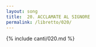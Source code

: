```yaml
---
layout: song
title:  20. ACCLAMATE AL SIGNORE
permalink: /libretto/020/
---
```

{% include canti/020.md %}   